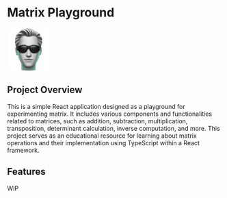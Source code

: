 # Matrix Playground

<img src="public/neo-matrix.png" alt="Matrix Playground Logo" width="100" />


## Project Overview

This is a simple React application designed as a playground for experimenting matrix. It includes various components and functionalities related to matrices, such as addition, subtraction, multiplication, transposition, determinant calculation, inverse computation, and more. This project serves as an educational resource for learning about matrix operations and their implementation using TypeScript within a React framework.

## Features

WIP